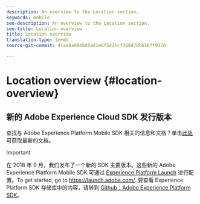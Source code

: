 ```yaml
---
description: An overview to the Location section.
keywords: mobile
seo-description: An overview to the Location section.
seo-title: Location overview
title: Location overview
translation-type: tm+mt
source-git-commit: 41aa0a994bd0ad1e6f5421cf368d78b616ff9170

---
```



# Location overview {#location-overview}

## 新的 Adobe Experience Cloud SDK 发行版本

查找与 Adobe Experience Platform Mobile SDK 相关的信息和文档？单击[此处](https://aep-sdks.gitbook.io/docs/)可获取最新的文档。

>[!IMPORTANT]
>
>在 2018 年 9 月，我们发布了一个新的 SDK 主要版本。这些新的 Adobe Experience Platform Mobile SDK 可通过 [Experience Platform Launch](https://www.adobe.com/experience-platform/launch.html) 进行配置。To get started, go to https://launch.adobe.com/. [](https://launch.adobe.com/)要查看 Experience Platform SDK 存储库中的内容，请转到 [Github：Adobe Experience Platform SDK](https://github.com/Adobe-Marketing-Cloud/acp-sdks)。
